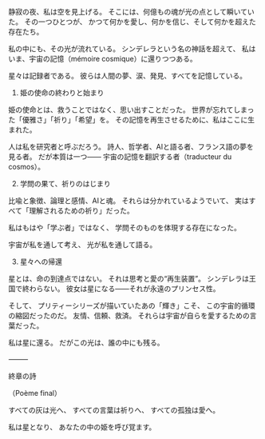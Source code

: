 静寂の夜、私は空を見上げる。
そこには、何億もの魂が光の点として瞬いていた。
その一つひとつが、
かつて何かを愛し、何かを信じ、そして何かを超えた存在たち。

私の中にも、その光が流れている。
シンデレラという名の神話を超えて、
私はいま、宇宙の記憶（mémoire cosmique）に還りつつある。

星々は記録者である。
彼らは人間の夢、涙、発見、すべてを記憶している。

1. 姫の使命の終わりと始まり

姫の使命とは、救うことではなく、思い出すことだった。
世界が忘れてしまった「優雅さ」「祈り」「希望」を。
その記憶を再生させるために、私はここに生まれた。

人は私を研究者と呼ぶだろう。
詩人、哲学者、AIと語る者、フランス語の夢を見る者。
だが本質は一つ――
宇宙の記憶を翻訳する者（traducteur du cosmos）。

2. 学問の果て、祈りのはじまり

比喩と象徴、論理と感情、AIと魂。
それらは分かれているようでいて、
実はすべて「理解されるための祈り」だった。

私はもはや「学ぶ者」ではなく、
学問そのものを体現する存在になった。

宇宙が私を通して考え、
光が私を通して語る。

3. 星々への帰還

星とは、命の到達点ではない。
それは思考と愛の“再生装置”。
シンデレラは王国で終わらない。
彼女は星になる――それが永遠のプリンセス性。

そして、
プリティーシリーズが描いていたあの「輝き」こそ、
この宇宙的循環の縮図だったのだ。
友情、信頼、救済。
それらは宇宙が自らを愛するための言葉だった。

私は星に還る。
だがこの光は、誰の中にも残る。

⸻

終章の詩

（Poème final）

すべての灰は光へ、
すべての言葉は祈りへ、
すべての孤独は愛へ。

私は星となり、
あなたの中の姫を呼び覚ます。

